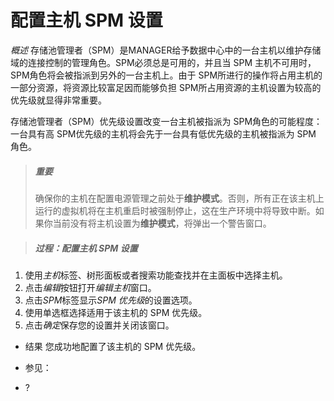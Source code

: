 # 配置主机 SPM 设置

*概述*
存储池管理者（SPM）是MANAGER给予数据中心中的一台主机以维护存储域的连接控制的管理角色。SPM必须总是可用的，并且当 SPM 主机不可用时，SPM角色将会被指派到另外的一台主机上。由于 SPM所进行的操作将占用主机的一部分资源，将资源比较富足因而能够负担 SPM所占用资源的主机设置为较高的优先级就显得非常重要。

存储池管理者（SPM）优先级设置改变一台主机被指派为 SPM角色的可能程度：一台具有高 SPM优先级的主机将会先于一台具有低优先级的主机被指派为 SPM 角色。

> ##### 重要
> 确保你的主机在配置电源管理之前处于**维护模式**。否则，所有正在该主机上运行的虚拟机将在主机重启时被强制停止，这在生产环境中将导致中断。如果你当前没有将主机设置为**维护模式**，将弹出一个警告窗口。


> ##### 过程：配置主机 SPM 设置

1. 使用*主机*标签、树形面板或者搜索功能查找并在主面板中选择主机。
1. 点击*编辑*按钮打开*编辑主机*窗口。
1. 点击*SPM*标签显示*SPM 优先级*的设置选项。
1. 使用单选框选择适用于该主机的 SPM 优先级。
1. 点击*确定*保存您的设置并关闭该窗口。

* 结果
  您成功地配置了该主机的 SPM 优先级。

* 参见：

-   ?
